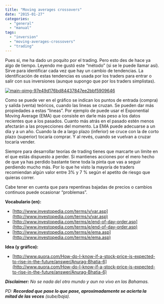 ```yaml
---
title: "Moving averages crossovers"
date: "2015-01-27"
categories: 
  - "general"
  - "manual"
tags: 
  - "inversion"
  - "moving-averages-crossovers"
  - "trading"
---
```


Pues si, me ha dado un poquito por el trading. Pero esto des de hace ya algo de tiempo. Leyendo me gustó este “método” (si se le puede llamar así). Sirve para identificar cada vez que hay un cambio de tendencias. La identificación de estas tendencias es usada por los traders para entrar o salir con sus inversiones (aunque supongo que por los traders simplistas).

[![main-qimg-97e49d176bd84437847ee2bbf5909646](images/main-qimg-97e49d176bd84437847ee2bbf5909646.png)](http://rocreguant.com/wp-content/uploads/2015/01/main-qimg-97e49d176bd84437847ee2bbf5909646.png)

Como se puede ver en el gráfico se indican los puntos de entrada (compra) y salida (venta) teóricos, cuando las lineas se cruzan. Se pueden dar más propiedades a estas “lineas”. Por ejemplo de puede usar el Exponential Moving Average (EMA) que consiste en darle más peso a los datos recientes que a los pasados. Cuanto más atrás en el pasado estén menos afectarán a las proyecciones del momento. La EMA puede adecuarse a un día y a un año. Cuando la de a largo plazo (inferior) se cruce con la de corto plazo (superior) tocaría comprar. Y al revés, cuando se vuelvan a cruzar tocaría vender.

Siempre para desarrollar teorías de trading tienes que marcarte un límite en el que estás dispuesto a perder. Si mantienes acciones por el mero hecho de que ya has perdido bastante tiene toda la pinta que vas a seguir perdiendo mucho más. Por lo que he visto la mayoría de traders recomiendan algún valor entre 3% y 7 % según el apetito de riesgo que quieras correr.

Cabe tener en cuenta que para repentinas bajadas de precios o cambios continuos puede ocasionar “problemas”.

**Vocabulario (en):**

- [http://www.investopedia.com/terms/v/var.asp](http://www.investopedia.com/terms/v/var.asp)
- [http://www.investopedia.com/terms/e/end-of-day-order.asp](http://www.investopedia.com/terms/e/end-of-day-order.asp)
- [http://www.investopedia.com/terms/e/ema.asp](http://www.investopedia.com/terms/e/ema.asp)

**Idea (y gráfico):**

- [http://www.quora.com/How-do-I-know-if-a-stock-price-is-expected-to-rise-in-the-future/answer/Anurag-Bhatia-6](http://www.quora.com/How-do-I-know-if-a-stock-price-is-expected-to-rise-in-the-future/answer/Anurag-Bhatia-6)

_**Disclaimer:** No se nada del otro mundo y aun no vivo en las Bahamas._

_PD: **Recordad que pase lo que pase, aproximadamente se acierta la mitad de las veces** (sube/baja)._
